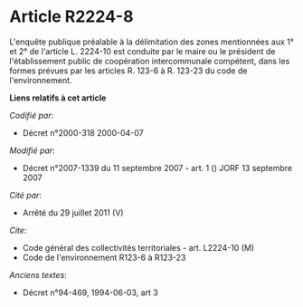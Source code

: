 # Article R2224-8

L'enquête publique préalable à la délimitation des zones mentionnées aux 1° et 2° de l'article L. 2224-10 est conduite par le
maire ou le président de l'établissement public de coopération intercommunale compétent, dans les formes prévues par les
articles R. 123-6 à R. 123-23 du code de l'environnement.

**Liens relatifs à cet article**

_Codifié par_:

  - Décret n°2000-318 2000-04-07

_Modifié par_:

  - Décret n°2007-1339 du 11 septembre 2007 - art. 1 () JORF 13 septembre 2007

_Cité par_:

  - Arrêté du 29 juillet 2011 (V)

_Cite_:

  - Code général des collectivités territoriales - art. L2224-10 (M)
  - Code de l'environnement R123-6 à R123-23

_Anciens textes_:

  - Décret n°94-469, 1994-06-03, art 3
